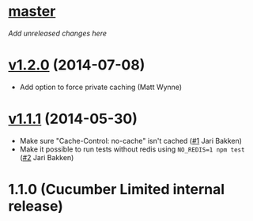 # [master](https://github.com/cucumber-ltd/eu/compare/v1.2.0...master)

_Add unreleased changes here_

# [v1.2.0](https://github.com/cucumber-ltd/eu/compare/v1.1.1...v1.2.0) (2014-07-08)

* Add option to force private caching (Matt Wynne)

# [v1.1.1](https://github.com/cucumber-ltd/eu/compare/v1.1.0...v1.1.1) (2014-05-30)

* Make sure "Cache-Control: no-cache" isn't cached ([#1](https://github.com/cucumber-ltd/eu/pull/1) Jari Bakken)
* Make it possible to run tests without redis using `NO_REDIS=1 npm test` ([#2](https://github.com/cucumber-ltd/eu/pull/2) Jari Bakken)

# 1.1.0 (Cucumber Limited internal release)
